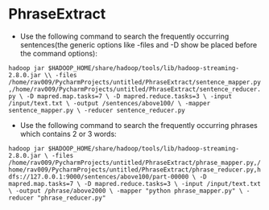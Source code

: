 # PhraseExtract

- Use the following command to search the frequently occurring sentences(the generic options like -files and -D show be placed before the command options):

`hadoop jar $HADOOP_HOME/share/hadoop/tools/lib/hadoop-streaming-2.8.0.jar \\
	-files /home/rav009/PycharmProjects/untitled/PhraseExtract/sentence_mapper.py,/home/rav009/PycharmProjects/untitled/PhraseExtract/sentence_reducer.py \
	-D mapred.map.tasks=7 \
	-D mapred.reduce.tasks=3 \
	-input /input/text.txt \
	-output /sentences/above100/ \
	-mapper sentence_mapper.py \
	-reducer sentence_reducer.py`



- Use the following command to search the frequently occurring phrases which contains 2 or 3 words:

`hadoop jar $HADOOP_HOME/share/hadoop/tools/lib/hadoop-streaming-2.8.0.jar \
	-files /home/rav009/PycharmProjects/untitled/PhraseExtract/phrase_mapper.py,/home/rav009/PycharmProjects/untitled/PhraseExtract/phrase_reducer.py,hdfs://127.0.0.1:9000/sentences/above100/part-00000 \
	-D mapred.map.tasks=7 \
	-D mapred.reduce.tasks=3 \
	-input /input/text.txt \
	-output /phrase/above2000 \
	-mapper "python phrase_mapper.py" \
	-reducer "phrase_reducer.py"`
